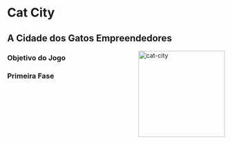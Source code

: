 # Cat City
## A Cidade dos Gatos Empreendedores

<img align="right" alt="cat-city"  height="200" width="200" src="https://files.fm/u/za92y3ugvf](https://files.fm/f/86wp7w6m2m)"/>

### Objetivo do Jogo

### Primeira Fase
